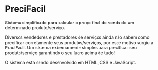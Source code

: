 # PreciFacil
Sistema simplificado para calcular o preço final de venda de um determinado produto/serviço.

Diversos vendedores e prestadores de serviços ainda não sabem como precificar corretamente seus produtos/serviços, por esse motivo surgiu a PraciFacil.
Um sistema extremamente simples para precificar seu produto/serviço garantindo o seu lucro acima de tudo!


O sistema está sendo desenvolvido em HTML, CSS e JavaScript.
